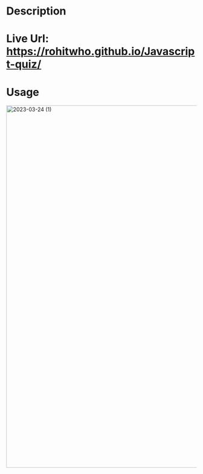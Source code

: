 
# Description

# Live Url: https://rohitwho.github.io/Javascript-quiz/


# Usage

<img width="960" alt="2023-03-24 (1)" src="https://user-images.githubusercontent.com/123782523/227651720-9c74e06b-7663-4510-a8e3-eb62fdf8fa30.png">
